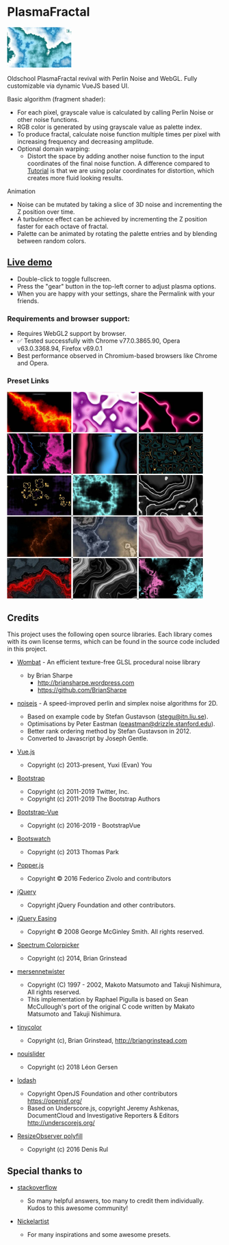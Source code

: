 # PlasmaFractal

<img src="/screenshots/thumbs/SeethingOnWhite.jpg" alt="Screenshot" title="Screenshot" width="150">

Oldschool PlasmaFractal revival with Perlin Noise and WebGL.
Fully customizable via dynamic VueJS based UI. 

Basic algorithm (fragment shader):
- For each pixel, grayscale value is calculated by calling Perlin Noise or other noise functions.
- RGB color is generated by using grayscale value as palette index.
- To produce fractal, calculate noise function multiple times per pixel with increasing frequency and decreasing amplitude.
- Optional domain warping:
  - Distort the space by adding another noise function to the input coordinates of the final noise function. A difference compared to [Tutorial](http://www.iquilezles.org/www/articles/warp/warp.htm) is that we are using polar coordinates for distortion, which creates more fluid looking results.

Animation
- Noise can be mutated by taking a slice of 3D noise and incrementing the Z position over time.
- A turbulence effect can be achieved by incrementing the Z position faster for each octave of fractal.
- Palette can be animated by rotating the palette entries and by blending between random colors.

## [Live demo](https://zett42.github.io/plasmafractal-gl/)
- Double-click to toggle fullscreen.
- Press the "gear" button in the top-left corner to adjust plasma options.
- When you are happy with your settings, share the Permalink with your friends.

### Requirements and browser support:
- Requires WebGL2 support by browser.
- :white_check_mark: Tested successfully with Chrome v77.0.3865.90, Opera v63.0.3368.94, Firefox v69.0.1
- Best performance observed in Chromium-based browsers like Chrome and Opera.
  
### Preset Links
<a href="https://zett42.github.io/plasmafractal-gl/?f=.09&o=12&g=.57&l=2.13&a=5.5&n=p3&pg=0&icp=1&pbf=ib&pfb=ob&ps=.5&pb=.75&pbg=000000&cp=.149_000000_l+.7_8a0000_l+.845_f0c000_ios+.514_000000_i2+.99_8a0000_o2+.77_ff0000_ios+.92_f90000_l&acp=0&ntu=1.69&inm=1&ns=.03&ptde=10.&ptd=.1&ipr=0&prs=.1#">
   <img src="/screenshots/thumbs/Fiery.jpg" alt="Fiery" title="Fiery" width="150">
</a>
<a href="https://zett42.github.io/plasmafractal-gl/?f=.47&o=7&g=.5&l=2.31&a=4.4&n=p3&pg=0&icp=1&pbf=ib&pfb=ob&ps=.5&pb=.75&pbg=000000&cp=.2_6d0b86_ios213+.1_ffffff_io2+.62_ba0c9f_o2+.49_faa3f8_i2&acp=1&ntu=2.23&inm=1&ns=.03&ptde=10.&ptd=10.&ipr=0&prs=.1#">
  <img src="/screenshots/thumbs/DirtyContrastOnWhite.jpg" alt="Dirty Contrast on White - by Nickelartist" title="Dirty Contrast on White - by Nickelartist" width="150">
</a>
<a href="https://zett42.github.io/plasmafractal-gl/?f=.94&o=4&g=.58&l=2&a=3.2&n=p3&pg=0&icp=1&pbf=ib&pfb=ob&ps=.5&pb=.75&pbg=000000&cp=.6_62f8ff_l+.29_000000_i2+.835_000000_l+.55_62f8ff_l+.54_00bcc6_l+.61_00bcc6_o2&acp=1&ntd=5.4&ntu=2.22&prd=120.&ptde=10.&ptd=10.#">
  <img src="/screenshots/thumbs/NeonTapes.jpg" alt="Neon Tapes" title="Neon Tapes" width="150">
</a>
<a href="https://zett42.github.io/plasmafractal-gl/?f=.49&o=11&g=.5&l=2&a=7.4&n=p3&pg=0&icp=1&pbf=ib&pfb=ob&ps=.5&pb=.75&pbg=000000&cp=.47_000000_l+.48_b9faff_l+.48_000000_l+.56_dd2ff0_ios25+.87_000000_l+.05_000000_l+.07_1ab4ce_l+.09_000000_l&acp=1&ntu=2&inm=1&ns=.02&ptde=10.&ptd=5.&ipr=0&prs=.1#">
  <img src="/screenshots/thumbs/Lines-n-clouds.jpg" alt="Lines and Clouds - by Nickelartist" title="Lines and Clouds - by Nickelartist" width="150">
</a>
<a href="https://zett42.github.io/plasmafractal-gl/?f=.15&o=7&g=.55&l=2&a=4.5&n=p3&pg=0&icp=0&pbf=ios&pfb=ob&ps=.69&pb=1&pbg=000000&cp=0_000000_i2+.25_00bfff_o2+.5_000000_i2+.75_dc0000_o2&acp=0&ntu=1.56&inm=1&ns=.02&ptde=10.&ptd=10.&ipr=1&prs=.01#">
  <img src="/screenshots/thumbs/LavaLamp.jpg" alt="Lava Lamp" title="Lava Lamp" width="150">
</a>
<a href="https://zett42.github.io/plasmafractal-gl/?f=5.43&o=2&g=.55&l=3.7&a=3.8&n=v3&pg=0&icp=1&pbf=ios&pfb=ob&ps=.69&pb=1&pbg=000000&cp=0_000000_io2+.34_123538_io2+.715_000000_io4+.75_ffce5b_io2+.777_000000_l&acp=0&ntu=1&inm=1&ns=.09&ptde=10.&ptd=10.&ipr=0&prs=.1#">
  <img src="/screenshots/thumbs/GoldenLines.jpg" alt="Golden Lines" title="Golden Lines" width="150">
</a>
<a href="https://zett42.github.io/plasmafractal-gl/?f=.14&o=5&g=.55&l=3.7&a=4.9&n=c3&pg=0&icp=1&pbf=ios&pfb=ob&ps=.69&pb=1&pbg=000000&cp=0_000000_io2+.34_2e1746_io2+.715_000000_io4+.75_ffce5b_io2+.777_000000_l&acp=0&ntd=6.&ntu=1.83&prd=120.&ptde=10.&ptd=10.#">
  <img src="/screenshots/thumbs/GoldenCircles.jpg" alt="Golden Circles" title="Golden Circles" width="150">
</a>
<a href="https://zett42.github.io/plasmafractal-gl/?n=c3&f=.46&o=7&g=.58&l=2&a=1&pg=0&icp=1&pbf=ib&pfb=ob&ps=.5&pb=1&pbg=000000&cp=.898_000000_l+.292_91ffff_o5+.192_000000_i5+.442_000000_i2+.663_00ffa2_o2&acp=0&inm=1&ns=.05&ntu=1.85&ipr=0&prs=.1&ptde=10.&ptd=5.#">
  <img src="/screenshots/thumbs/Cellular1.jpg" alt="Cellular" title="Cellular" width="150">
</a>
<a href="https://zett42.github.io/plasmafractal-gl/?n=p3&f=.99&o=6&g=.41&l=1.96&a=5.7&pg=0&icp=1&pbf=ib&pfb=ob&ps=.5&pb=.75&pbg=000000&cp=.03_000000_l+.1_ffffff_l+.14_2e2e2e_io4+.68_000000_l+.78_282828_ios23+.76_ffffff_l&acp=0&ntde=3.&ntd=10.&prd=10.&ptde=10.&ptd=5.#">
  <img src="/screenshots/thumbs/MilkGrey.jpg" alt="milk greY - by Nickelartist" title="milk greY - by Nickelartist" width="150">
</a>
<a href="https://zett42.github.io/plasmafractal-gl/?f=.23&o=14&g=.65&l=2&a=1.1&n=p3&pg=0&icp=1&pbf=ib&pfb=ob&ps=.5&pb=.75&pbg=000000&cp=.69_ffae55_l+.695_481700_o2+.688_481700_l+.23_00485e_l+.233_9bf5ff_l+.237_00485e_o2+.456_000000_i2+.896_000000_i2&acp=0&ptde=10.&ptd=5.&ipr=0&prs=.1&inm=1&ns=.05&ntu=1.46#">
  <img src="/screenshots/thumbs/CosmicEnergy.jpg" alt="Cosmic Energy" title="Cosmic Energy" width="150">
</a>
<a href="https://zett42.github.io/plasmafractal-gl/?n=p3&f=.96&o=12&g=.5&l=2&a=1&pg=0&icp=1&pbf=ib&pfb=ob&ps=.5&pb=1&pbg=000000&cp=0_948167_io2_f8*o6*g.61*l2*a.5*s.41+.723_333c4d_l&acp=0&inm=1&ns=.04&ntu=1.67&ipr=0&prs=.1&ptde=10.&ptd=5.#">
  <img src="/screenshots/thumbs/AgateBlueYellow.jpg" alt="Agate Blue/Yellow" title="Agate Blue/Yellow" width="150">
</a>
<a href="https://zett42.github.io/plasmafractal-gl/?n=p3&f=.33&o=5&g=.5&l=2&a=1&pg=0&icp=1&pbf=ib&pfb=ob&ps=.5&pb=1&pbg=000000&cp=0_525787_l_f4*o12*g.61*l2*a.71*s.39&acp=1&inm=1&ns=.02&ntu=1.67&ipr=0&prs=.1&ptde=10.&ptd=5.#">
  <img src="/screenshots/thumbs/MonochromaticStripes.jpg" alt="Monochromatic Stripes" title="Monochromatic Stripes" width="150">
</a>
<a href="https://zett42.github.io/plasmafractal-gl/?n=p3&f=.96&o=12&g=.5&l=2&a=1&pg=0&icp=1&pbf=ib&pfb=ob&ps=.5&pb=1&pbg=000000&cp=0_461b00_io2_f2*o12*g.68*l2*a.5*s.41+.199_1f222c_io2_f4*o12*g.61*l2*a.2*s.5+.786_1f222c_io2_f2*o12*g.68*l2*a.5*s.69&acp=1&inm=1&ns=.03&ntu=1.36&ipr=0&prs=.1&ptde=15.&ptd=5.#">
  <img src="/screenshots/thumbs/DarkComplexity.jpg" alt="Dark Complexity" title="Dark Complexity" width="150">
</a>
<a href="https://zett42.github.io/plasmafractal-gl/?n=p3&f=.55&o=5.84&g=.45&l=2&a=1&pg=0&icp=1&pbf=ib&pfb=ob&ps=.5&pb=1&pbg=000000&cp=0_000000_l_f1*o12*g.83*l3*a1.49*s.09&acp=0&inm=1&ns=.01&ntu=1.55&ipr=0&prs=.1&ptde=10.&ptd=5.#">
  <img src="/screenshots/thumbs/GraphicalFlux.jpg" alt="Graphical Flux" title="Graphical Flux" width="150">
</a>
<a href="https://zett42.github.io/plasmafractal-gl/?n=s3&f=.2&o=11.32&g=.54&l=2&a=1.7&de=1&wn=s3&wf=6.4&wo=10&wg=.52&wl=1.89&wa=50.8&wr=2.2&wt=v&pg=0&icp=0&pbf=i3&pfb=o3&ps=.5&pb=1&pbg=000000&cp=&acp=0&inm=1&ns=.01&ntu=1.85&iwm=1&ws=.03&wtu=1.92&ipr=0&prs=.1&ptde=10.&ptd=5.#">
  <img src="/screenshots/thumbs/DomainWarping1.jpg" alt="Domain Warping 1" title="Domain Warping 1" width="150">
</a>

## Credits
This project uses the following open source libraries. Each library comes with its own license terms, which can be found in the source code included in this project.

- [Wombat](https://github.com/BrianSharpe/Wombat) - An efficient texture-free GLSL procedural noise library
  - by Brian Sharpe
    - http://briansharpe.wordpress.com
    - https://github.com/BrianSharpe
    
- [noisejs](https://github.com/josephg/noisejs) - A speed-improved perlin and simplex noise algorithms for 2D. 
  - Based on example code by Stefan Gustavson (stegu@itn.liu.se). 
  - Optimisations by Peter Eastman (peastman@drizzle.stanford.edu). 
  - Better rank ordering method by Stefan Gustavson in 2012. 
  - Converted to Javascript by Joseph Gentle.
 
- [Vue.js](https://vuejs.org/)
  - Copyright (c) 2013-present, Yuxi (Evan) You 

- [Bootstrap](https://getbootstrap.com/) 
  - Copyright (c) 2011-2019 Twitter, Inc.
  - Copyright (c) 2011-2019 The Bootstrap Authors

- [Bootstrap-Vue](https://bootstrap-vue.js.org/)
  - Copyright (c) 2016-2019 - BootstrapVue
  
- [Bootswatch](https://bootswatch.com/)
  - Copyright (c) 2013 Thomas Park
  
- [Popper.js](https://popper.js.org/)
  - Copyright © 2016 Federico Zivolo and contributors

- [jQuery](https://jquery.org/) 
  - Copyright jQuery Foundation and other contributors. 
  
- [jQuery Easing](http://gsgd.co.uk/sandbox/jquery/easing/)
  - Copyright © 2008 George McGinley Smith. All rights reserved.

- [Spectrum Colorpicker](http://briangrinstead.com)
  - Copyright (c) 2014, Brian Grinstead 

- [mersennetwister](https://github.com/pigulla/mersennetwister)
  - Copyright (C) 1997 - 2002, Makoto Matsumoto and Takuji Nishimura, All rights reserved.
  - This implementation by Raphael Pigulla is based on Sean McCullough's port of the original C code written by Makato Matsumoto and Takuji Nishimura.
  
- [tinycolor](https://github.com/bgrins/TinyColor)
  - Copyright (c), Brian Grinstead, http://briangrinstead.com
  
- [nouislider](https://refreshless.com/nouislider/)
  - Copyright (c) 2018 Léon Gersen
  
- [lodash](https://lodash.com/)
  - Copyright OpenJS Foundation and other contributors <https://openjsf.org/>
  - Based on Underscore.js, copyright Jeremy Ashkenas, DocumentCloud and Investigative Reporters & Editors <http://underscorejs.org/>
  
- [ResizeObserver polyfill](https://github.com/que-etc/resize-observer-polyfill)
  - Copyright (c) 2016 Denis Rul
  
## Special thanks to
- [stackoverflow](https://stackoverflow.com)
  - So many helpful answers, too many to credit them individually. Kudos to this awesome community!
  
- [Nickelartist](http://nickelartist.com/)
  - For many inspirations and some awesome presets.
